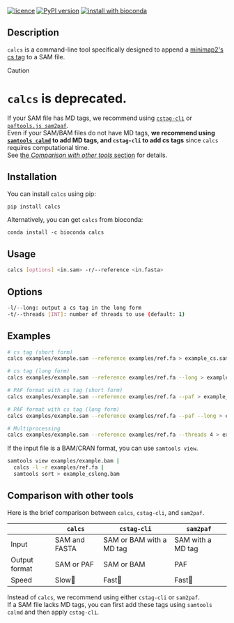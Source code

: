 [![licence](https://img.shields.io/badge/License-MIT-blue.svg?style=flat-square)](https://choosealicense.com/licenses/mit/)
[![PyPI version](https://img.shields.io/badge/Install%20with-PyPI-brightgreen.svg?style=flat-square)](https://pypi.org/project/calcs/)
[![install with bioconda](https://img.shields.io/badge/Install%20with-Bioconda-brightgreen.svg?style=flat-square)](https://anaconda.org/bioconda/calcs)

## Description

`calcs` is a command-line tool specifically designed to append a [minimap2's cs tag](https://github.com/lh3/minimap2#cs) to a SAM file.  

> [!CAUTION]  
> # `calcs` is deprecated.
> If your SAM file has MD tags, we recommend using [`cstag-cli`](https://github.com/akikuno/cstag-cli) or [`paftools.js sam2paf`](https://github.com/lh3/minimap2/blob/master/misc/README.md).  
> Even if your SAM/BAM files do not have MD tags, **we recommend using [`samtools calmd`](https://www.htslib.org/doc/samtools-calmd.html) to add MD tags, and `cstag-cli` to add cs tags** since `calcs` requires computational time.  
> See [the *Comparison with other tools* section](https://github.com/akikuno/calcs?tab=readme-ov-file#comparison-with-other-tools) for details.


## Installation

You can install `calcs` using pip:

```bash
pip install calcs
```

Alternatively, you can get `calcs` from bioconda:

```
conda install -c bioconda calcs
```

## Usage

```bash
calcs [options] <in.sam> -r/--reference <in.fasta>
```

## Options

```bash
-l/--long: output a cs tag in the long form
-t/--threads [INT]: number of threads to use (default: 1)
```

## Examples

```bash
# cs tag (short form)
calcs examples/example.sam --reference examples/ref.fa > example_cs.sam

# cs tag (long form)
calcs examples/example.sam --reference examples/ref.fa --long > example_cslong.sam

# PAF format with cs tag (short form)
calcs examples/example.sam --reference examples/ref.fa --paf > example_cs.paf

# PAF format with cs tag (long form)
calcs examples/example.sam --reference examples/ref.fa --paf --long > example_cslong.paf

# Multiprocessing
calcs examples/example.sam --reference examples/ref.fa --threads 4 > example_cs.sam
```

If the input file is a BAM/CRAN format, you can use `samtools view`.

```bash
samtools view examples/example.bam |
  calcs -l -r examples/ref.fa |
  samtools sort > example_cslong.bam
```

## Comparison with other tools

Here is the brief comparison between `calcs`, `cstag-cli`, and `sam2paf`.

|               | `calcs`         |  `cstag-cli`                |  `sam2paf`            |
| ------------- | ------------- | ------------------------- | ------------------- |
| Input         | SAM and FASTA |  SAM or BAM with a MD tag |  SAM with a MD tag  |
| Output format |  SAM or PAF   |  SAM or BAM               |  PAF                |
| Speed         | Slow🐢             |  Fast🐇                        |  Fast🐇                  |


Instead of `calcs`, we recommend using either `cstag-cli` or `sam2paf`.  
If a SAM file lacks MD tags, you can first add these tags using `samtools calmd` and then apply `cstag-cli`.  
